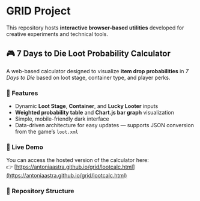# GRID Project

This repository hosts **interactive browser-based utilities** developed for creative experiments and technical tools.

## 🎮 7 Days to Die Loot Probability Calculator
A web-based calculator designed to visualize **item drop probabilities** in *7 Days to Die* based on loot stage, container type, and player perks.

### 🔧 Features
- Dynamic **Loot Stage**, **Container**, and **Lucky Looter** inputs  
- **Weighted probability table** and **Chart.js bar graph** visualization  
- Simple, mobile-friendly dark interface  
- Data-driven architecture for easy updates — supports JSON conversion from the game’s `loot.xml`

### 🚀 Live Demo
You can access the hosted version of the calculator here:  
👉 [https://antoniaastra.github.io/grid/lootcalc.html](https://antoniaastra.github.io/grid/lootcalc.html)

### 📂 Repository Structure
